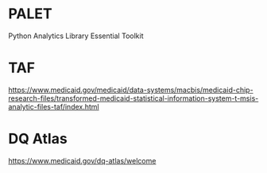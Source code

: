 # PALET
Python Analytics Library Essential Toolkit


# TAF
https://www.medicaid.gov/medicaid/data-systems/macbis/medicaid-chip-research-files/transformed-medicaid-statistical-information-system-t-msis-analytic-files-taf/index.html


# DQ Atlas
https://www.medicaid.gov/dq-atlas/welcome
